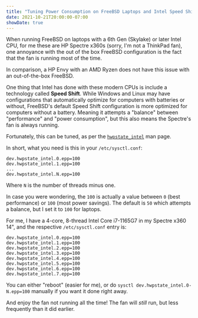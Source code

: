 ```yaml
---
title: "Tuning Power Consumption on FreeBSD Laptops and Intel Speed Shift (6th Gen and Later)"
date: 2021-10-21T20:00:00-07:00
showDate: true
---
```


When running FreeBSD on laptops with a 6th Gen (Skylake) or later Intel CPU,
for me these are HP Spectre x360s (sorry, I'm not a ThinkPad fan), one
annoyance with the out of the box FreeBSD configuration is the fact that the
fan is running most of the time.

In comparison, a HP Envy with an AMD Ryzen does not have this issue with an
out-of-the-box FreeBSD.

One thing that Intel has done with these modern CPUs is include a technology
called **Speed Shift**. While Windows and Linux may have configurations that
automatically optimize for computers with batteries or without, FreeBSD's
default Speed Shift configuration is more optimized for computers without a
battery. Meaning it attempts a "balance" between "performance" and "power
consumption", but this also means the Spectre's fan is always running.

Fortunately, this can be tuned, as per the
[`hwpstate_intel`](https://www.freebsd.org/cgi/man.cgi?query=hwpstate_intel&apropos=0&sektion=4&manpath=FreeBSD+13-current&arch=default&format=html)
man page.

In short, what you need is this in your `/etc/sysctl.conf`:

    dev.hwpstate_intel.0.epp=100
    dev.hwpstate_intel.1.epp=100
    ...
    dev.hwpstate_intel.N.epp=100

Where `N` is the number of threads minus one.

In case you were wondering, the `100` is actually a value between `0` (best
performance) or `100` (most power savings). The default is `50` which attempts
a balance, but I set it to `100` for laptops.

For me, I have a 4-core, 8-thread Intel Core i7-1165G7 in my Spectre x360 14",
and the respective `/etc/sysctl.conf` entry is:

    dev.hwpstate_intel.0.epp=100
    dev.hwpstate_intel.1.epp=100
    dev.hwpstate_intel.2.epp=100
    dev.hwpstate_intel.3.epp=100
    dev.hwpstate_intel.4.epp=100
    dev.hwpstate_intel.5.epp=100
    dev.hwpstate_intel.6.epp=100
    dev.hwpstate_intel.7.epp=100

You can either "reboot" (easier for me), or do `sysctl
dev.hwpstate_intel.0-N.epp=100` manually if you want it done right away.

And enjoy the fan not running all the time! The fan will *still* run, but
less frequently than it did earlier.
